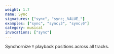 ```yaml
---
weight: 1.7
name: Sync
signatures: ["sync", "sync;_VALUE_"]
examples: ["sync", "sync;3", "sync;0"]
category: musical
invocations: ["sync"]
---
```

Synchornize `Y` playback positions across all tracks.
